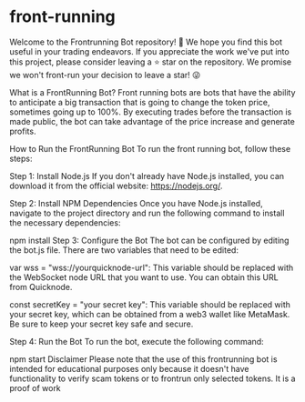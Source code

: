 # front-running
Welcome to the Frontrunning Bot repository! 👋 We hope you find this bot useful in your trading endeavors. If you appreciate the work we've put into this project, please consider leaving a ⭐️ star on the repository. We promise we won't front-run your decision to leave a star! 😜

What is a FrontRunning Bot?
Front running bots are bots that have the ability to anticipate a big transaction that is going to change the token price, sometimes going up to 100%. By executing trades before the transaction is made public, the bot can take advantage of the price increase and generate profits.

How to Run the FrontRunning Bot
To run the front running bot, follow these steps:

Step 1: Install Node.js
If you don't already have Node.js installed, you can download it from the official website: https://nodejs.org/.

Step 2: Install NPM Dependencies
Once you have Node.js installed, navigate to the project directory and run the following command to install the necessary dependencies:

npm install
Step 3: Configure the Bot
The bot can be configured by editing the bot.js file. There are two variables that need to be edited:

var wss = "wss://yourquicknode-url": This variable should be replaced with the WebSocket node URL that you want to use. You can obtain this URL from Quicknode.

const secretKey = "your secret key": This variable should be replaced with your secret key, which can be obtained from a web3 wallet like MetaMask. Be sure to keep your secret key safe and secure.

Step 4: Run the Bot
To run the bot, execute the following command:

npm start
Disclaimer
Please note that the use of this frontrunning bot is intended for educational purposes only because it doesn't have functionality to verify scam tokens or to frontrun only selected tokens. It is a proof of work 
